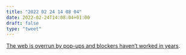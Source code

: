 ```yaml
---
title: "2022 02 24 14 08 04"
date: 2022-02-24T14:08:04+01:00
draft: false
type: "tweet"
---
```

[The web is overrun by pop-ups and blockers haven’t worked in years](https://www.ctrl.blog/entry/pop-up-blocker.html).
